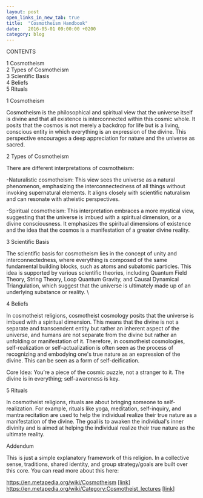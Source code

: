 ```yaml
---
layout: post
open_links_in_new_tab: true
title:  "Cosmotheism Handbook"
date:   2016-05-01 09:00:00 +0200
category: blog
---
```

CONTENTS

1 Cosmotheism\
2 Types of Cosmotheism \
3 Scientific Basis \
4 Beliefs \
5 Rituals

1 Cosmotheism

Cosmotheism is the philosophical and spiritual view that the universe itself is divine and that all existence is interconnected within this cosmic whole. It posits that the cosmos is not merely a backdrop for life but is a living, conscious entity in which everything is an expression of the divine. This perspective encourages a deep appreciation for nature and the universe as sacred.

2 Types of Cosmotheism

There are different interpretations of cosmotheism:

-Naturalistic cosmotheism: This view sees the universe as a natural phenomenon, emphasizing the interconnectedness of all things without invoking supernatural elements. It aligns closely with scientific naturalism and can resonate with atheistic perspectives.
  
-Spiritual cosmotheism: This interpretation embraces a more mystical view, suggesting that the universe is imbued with a spiritual dimension, or a divine consciousness. It emphasizes the spiritual dimensions of existence and the idea that the cosmos is a manifestation of a greater divine reality.

3 Scientific Basis

The scientific basis for cosmotheism lies in the concept of unity and interconnectedness, where everything is composed of the same fundamental building blocks, such as atoms and subatomic particles. This idea is supported by various scientific theories, including Quantum Field Theory, String Theory, Loop Quantum Gravity, and Causal Dynamical Triangulation, which suggest that the universe is ultimately made up of an underlying substance or reality. \

4 Beliefs

In cosmotheist religions, cosmotheist cosmology posits that the universe is imbued with a spiritual dimension. This means that the divine is not a separate and transcendent entity but rather an inherent aspect of the universe, and humans are not separate from the divine but rather an unfolding or manifestation of it. Therefore, in cosmotheist cosmologies, self-realization or self-actualization is often seen as the process of recognizing and embodying one's true nature as an expression of the divine. This can be seen as a form of self-deification.

Core Idea: You’re a piece of the cosmic puzzle, not a stranger to it. The divine is in everything; self-awareness is key.  

5 Rituals

In cosmotheist religions, rituals are about bringing someone to self-realization. For example, rituals like yoga, meditation, self-inquiry, and mantra recitation are used to help the individual realize their true nature as a manifestation of the divine. The goal is to awaken the individual's inner divinity and is aimed at helping the individual realize their true nature as the ultimate reality.

Addendum

This is just a simple explanatory framework of this religion. In a collective sense, traditions, shared identity, and group strategy/goals are built over this core. You can read more about this here:

https://en.metapedia.org/wiki/Cosmotheism <a href="https://en.metapedia.org/wiki/Cosmotheism" target="_blank">[link]</a> \
https://en.metapedia.org/wiki/Category:Cosmotheist_lectures <a href="https://en.metapedia.org/wiki/Category:Cosmotheist_lectures" target="_blank">[link]</a>

